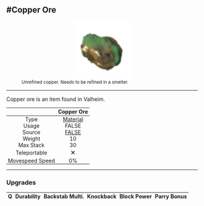 <meta property="og:title" content="Copper Ore - MoreValheim" /><meta property="og:type" content="website" /><meta property="og:image" content="/assets/copper_ore.png" /><meta property="og:description" content="Copper Ore is an item found in Valheim." /><meta name="theme-color" content="#546D78"><meta name="twitter:card" content="summary_large_image">
#Copper Ore
-------------
<style>img {width:20px;}.tb {width:150px;display: block;margin-left: auto;margin-right: auto;}</style>

<style>.md-typeset table:not([class]) th:not([align]) {min-width:unset!important;}</style>
<style>td{padding:0em 0.3em!important;text-align:center!important;border-left:.05rem solid var(--md-default-fg-color--lightest)}</style>

<style>th{padding:0.1em 0.3em!important;text-align:center!important;font-weight:bold}</style>

<style>pre{text-align:right!important}</style>
<style>table tr td:first-child {border-left: 0;};</style>

<figure><img src="/assets/copper_ore.png" class="tb" /><figcaption><small>Unrefined copper. Needs to be refined in a smelter.</small></figcaption></figure>

-------------

Copper ore is an item found in Valheim.

|        | Copper Ore              |
| ----------- | ------------------------------------ |
| Type | [Material](../../types/material)
| Usage | FALSE<br>
| Source | [FALSE](../../items/false)
| Weight | 10 |
| Max Stack | 30 |
| Teleportable | 🗙
| Movespeed Speed | 0%


-------------

### Upgrades
| Q | Durability | Backstab Multi. | Knockback | Block Power | Parry Bonus
| - | - | - | - | - | - 
